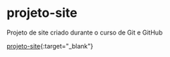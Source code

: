 # projeto-site
 Projeto de site criado durante o curso de Git e GitHub
 
 [projeto-site](https://arturmendes.github.io/projeto-site/){:target="_blank"}
